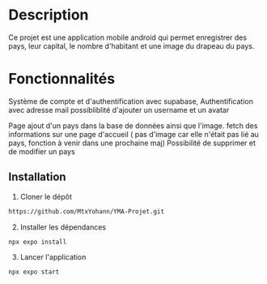 # Description 
Ce projet est une application mobile android qui permet enregistrer des pays, leur capital, le nombre d'habitant et une image du drapeau du pays.

# Fonctionnalités

Système de compte et d'authentification avec supabase,
Authentification avec adresse mail possibliblité d'ajouter un username et un avatar

Page ajout d'un pays dans la base de données ainsi que l'image.
fetch des informations sur une page d'accueil ( pas d'image car elle n'était pas lié au pays, fonction à venir dans une prochaine maj) 
Possibilité de supprimer et de modifier un pays


## Installation

1. Cloner le dépôt

```bash
https://github.com/MtxYohann/YMA-Projet.git

```

2. Installer les dépendances

```bash
npx expo install
```

3. Lancer l'application

```bash
npx expo start
```